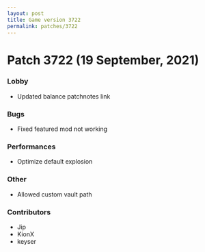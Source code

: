 ```yaml
---
layout: post
title: Game version 3722
permalink: patches/3722
---
```


# Patch 3722 (19 September, 2021)

### Lobby

- Updated balance patchnotes link

### Bugs

- Fixed featured mod not working

### Performances

- Optimize default explosion

### Other

- Allowed custom vault path

### Contributors

- Jip
- KionX
- keyser
